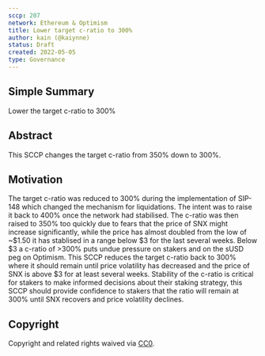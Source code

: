 ```yaml
---
sccp: 207
network: Ethereum & Optimism
title: Lower target c-ratio to 300%
author: kain (@kaiynne)
status: Draft
created: 2022-05-05
type: Governance
---
```


## Simple Summary

<!--"If you can't explain it simply, you don't understand it well enough." Provide a simplified and layman-accessible explanation of the SCCP.-->

Lower the target c-ratio to 300% 

## Abstract

<!--A short (~200 word) description of the variable change proposed.-->

This SCCP changes the target c-ratio from 350% down to 300%.

## Motivation

<!--The motivation is critical for SCCPs that want to update variables within Synthetix. It should clearly explain why the existing variable is not incentive aligned. SCCP submissions without sufficient motivation may be rejected outright.-->

The target c-ratio was reduced to 300% during the implementation of SIP-148 which changed the mechanism for liquidations. The intent was to raise it back to 400% once the network had stabilised. The c-ratio was then raised to 350% too quickly due to fears that the price of SNX might increase significantly, while the price has almost doubled from the low of ~$1.50 it has stablised in a range below $3 for the last several weeks. Below $3 a c-ratio of >300% puts undue pressure on stakers and on the sUSD peg on Optimism. This SCCP reduces the target c-ratio back to 300% where it should remain until price volatility has decreased and the price of SNX is above $3 for at least several weeks. Stability of the c-ratio is critical for stakers to make informed decisions about their staking strategy, this SCCP should provide confidence to stakers that the ratio will remain at 300% until SNX recovers and price volatility declines.

## Copyright

Copyright and related rights waived via [CC0](https://creativecommons.org/publicdomain/zero/1.0/).
